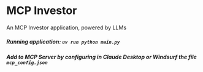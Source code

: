 # MCP Investor
An MCP Investor application, powered by LLMs

##### Running application: `uv run python main.py`
##### Add to MCP Server by configuring in Claude Desktop or Windsurf the file `mcp_config.json`